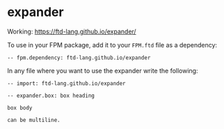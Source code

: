 # expander

Working: https://ftd-lang.github.io/expander/

To use in your FPM package, add it to your `FPM.ftd` file as a dependency:

```ftd
-- fpm.dependency: ftd-lang.github.io/expander
```

In any file where you want to use the expander write the following:

```ftd
-- import: ftd-lang.github.io/expander

-- expander.box: box heading

box body

can be multiline.
```
